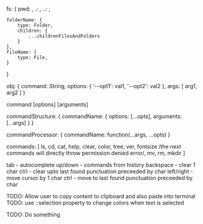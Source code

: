 fs: {
	pwd: <present working directory>,
	.: <pwd>,
	..: <parent directory>,

	folderName: {
		type: Folder,
		children: {
			...childrenFilesAndFolders
		}
	},
	fileName: {
		type: File,
	}
}

obj: {
	command: String,
	options: {
		'--opt1': val1,
		'--opt2': val2
	},
	args: [
		arg1,
		arg2
	]
}

command [options] [arguments]

commandStructure: {
	commandName: {
		options: [...opts],
		arguments: [...args]
	}
}

commandProcessor: {
	commandName: function(...args, ...opts)
}

commands: [
	ls, cd, cat, help, clear, color, tree, ver, fontsize
	/the next commands will directly throw permission denied error/,
	mv, rm, mkdir
]

tab - autocomplete
up/down - commands from history
backspace - clear 1 char
    ctrl - clear upto last found punctuation preceeded by char
left/right - move cursor by 1 char
    ctrl - move to last found punctuation preceeded by char

TODO: Allow user to copy content to clipboard and also paste into terminal
TODO: use ::selection property to change colors when text is selected
    
TODO: Do something
